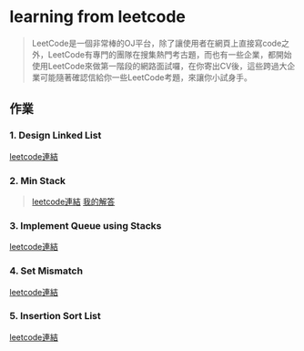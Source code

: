 # learning from leetcode 
> LeetCode是一個非常棒的OJ平台，除了讓使用者在網頁上直接寫code之外，LeetCode有專門的團隊在搜集熱門考古題，而也有一些企業，都開始使用LeetCode來做第一階段的網路面試囉，在你寄出CV後，這些跨過大企業可能隨著確認信給你一些LeetCode考題，來讓你小試身手。

## 作業
### 1. Design Linked List 
 [leetcode連結](https://leetcode.com/problems/design-linked-list/) 

### 2. Min Stack 
 >[leetcode連結](https://leetcode.com/problems/min-stack/)
 >[我的解答](https://github.com/Benny805038/benny/blob/master/leetcode/min%20stack)

### 3. Implement Queue using Stacks  
 [leetcode連結](https://leetcode.com/problems/implement-queue-using-stacks/)

### 4. Set Mismatch 
 [leetcode連結](https://leetcode.com/problems/set-mismatch/)

### 5. Insertion Sort List 
 [leetcode連結](https://leetcode.com/problems/insertion-sort-list/)



